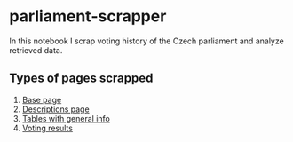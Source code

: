 # parliament-scrapper

In this notebook I scrap voting history of the Czech parliament and analyze retrieved data.

## Types of pages scrapped 

1. [Base page](https://www.psp.cz/sqw/hlasovani.sqw?o=8)
2. [Descriptions page](https://www.psp.cz/sqw/hl.sqw?o=8&s=6)
3. [Tables with general info](https://www.psp.cz/sqw/phlasa.sqw?o=8&s=6&pg=1)
4. [Voting results](https://www.psp.cz/sqw/hlasy.sqw?g=67279&l=cz)

